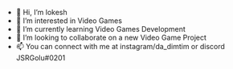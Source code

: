 - 👋 Hi, I’m lokesh
- 👀 I’m interested in Video Games
- 🌱 I’m currently learning Video Games Development
- 💞️ I’m looking to collaborate on a new Video Game Project
- 📫 You can connect with me at instagram/da_dimtim or discord JSRGolu#0201

<!---
JSRGolu/JSRGolu is a ✨ special ✨ repository because its `README.md` (this file) appears on your GitHub profile.
You can click the Preview link to take a look at your changes.
--->
